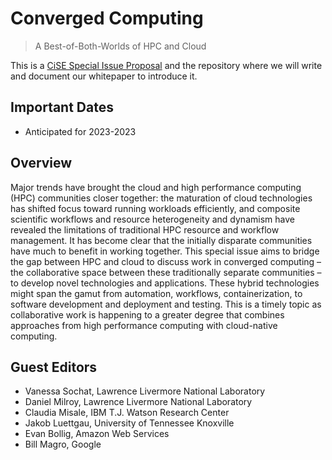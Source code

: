 # Converged Computing 

> A Best-of-Both-Worlds of HPC and Cloud

This is a [CiSE Special Issue Proposal](https://www.authorea.com/users/34995/articles/430859-cise-guest-editors-guide) and 
the repository where we will write and document our whitepaper to introduce it. 

## Important Dates

- Anticipated for 2023-2023

## Overview

Major trends have brought the cloud and high performance computing (HPC) communities closer together: the maturation of cloud technologies has shifted focus toward running workloads efficiently, and composite scientific workflows and resource heterogeneity and dynamism have revealed the limitations of traditional HPC resource and workflow management. It has become clear that the initially disparate communities have much to benefit in working together. This special issue aims to bridge the gap between HPC and cloud to discuss work in converged computing – the collaborative space between these traditionally separate communities – to develop novel technologies and applications. These hybrid technologies might span the gamut from automation, workflows, containerization, to software development and deployment and testing. This is a timely topic as collaborative work is happening to a greater degree that combines approaches from high performance computing with cloud-native computing.


## Guest Editors

 - Vanessa Sochat, Lawrence Livermore National Laboratory
 - Daniel Milroy, Lawrence Livermore National Laboratory
 - Claudia Misale, IBM T.J. Watson Research Center 
 - Jakob Luettgau, University of Tennessee Knoxville
 - Evan Bollig, Amazon Web Services
 - Bill Magro, Google
